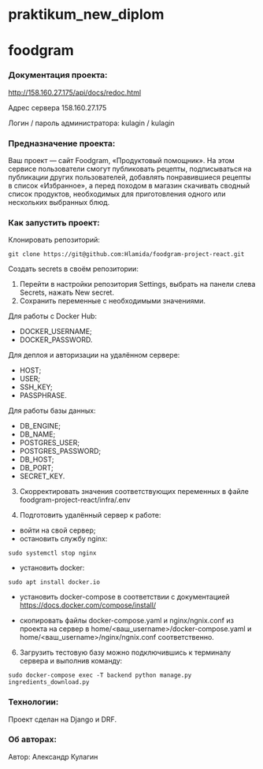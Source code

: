 # praktikum_new_diplom

# foodgram


### Документация проекта:


http://158.160.27.175/api/docs/redoc.html

Адрес сервера 158.160.27.175

Логин / пароль администратора: kulagin / kulagin


### Предназначение проекта:

Ваш проект — сайт Foodgram, «Продуктовый помощник». На этом сервисе пользователи смогут публиковать рецепты, подписываться на публикации других пользователей, добавлять понравившиеся рецепты в список «Избранное», а перед походом в магазин скачивать сводный список продуктов, необходимых для приготовления одного или нескольких выбранных блюд.

### Как запустить проект:

Клонировать репозиторий:

```
git clone https://git@github.com:Hlamida/foodgram-project-react.git
```

Создать secrets в своём репозитории: 
1. Перейти в настройки репозитория Settings, выбрать на панели слева Secrets, нажать New secret.
2. Сохранить переменные с необходимыми значениями.

Для работы с Docker Hub:
- DOCKER_USERNAME;
- DOCKER_PASSWORD.

Для деплоя и авторизации на удалённом сервере:
- HOST;
- USER;
- SSH_KEY;
- PASSPHRASE.

Для работы базы данных:
- DB_ENGINE;
- DB_NAME;
- POSTGRES_USER;
- POSTGRES_PASSWORD;
- DB_HOST;
- DB_PORT;
- SECRET_KEY.

3. Скорректировать значения соответствующих переменных в файле foodgram-project-react/infra/.env

4. Подготовить удалённый сервер к работе:
- войти на свой сервер;
- остановить службу nginx:
```
sudo systemctl stop nginx 
```
- установить docker:
```
sudo apt install docker.io 
```
- установить docker-compose в соответствии с документацией
https://docs.docker.com/compose/install/

- скопировать файлы docker-compose.yaml и nginx/ngnix.conf из проекта на сервер в home/<ваш_username>/docker-compose.yaml и home/<ваш_username>/nginx/ngnix.conf соответственно.


6. Загрузить тестовую базу можно подключившись к терминалу сервера и выполнив команду: 
```
sudo docker-compose exec -T backend python manage.py ingredients_download.py 
```
   
### Технологии:

Проект сделан на Django и DRF.

### Об авторах:

Автор: Александр Кулагин
